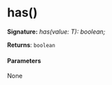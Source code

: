 # has()





**Signature:** _has(value: T): boolean;_

**Returns**: `boolean`





#### Parameters
None



